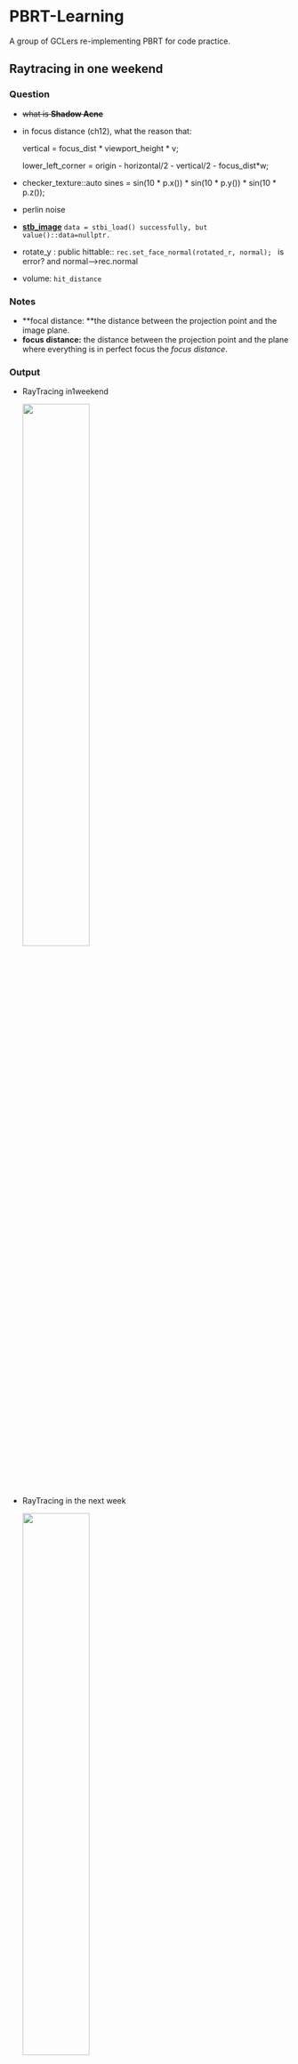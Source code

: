 # PBRT-Learning
A group of GCLers re-implementing PBRT for code practice.

## Raytracing in one weekend

### Question

- ~~what is **Shadow Acne**~~

- in focus distance (ch12),  what the reason that:

  vertical = focus_dist * viewport_height * v;

  lower_left_corner = origin - horizontal/2 - vertical/2 - focus_dist*w;
  
 - checker_texture::auto sines = sin(10 * p.x()) * sin(10 * p.y()) * sin(10 * p.z());

 - perlin noise

 - **[stb_image](https://github.com/nothings/stb)**  `data = stbi_load() successfully, but value()::data=nullptr.`

 - rotate_y : public hittable:: `rec.set_face_normal(rotated_r, normal); ` is error? and normal-->rec.normal

 - volume: `hit_distance`

### Notes

- **focal distance: **the distance between the projection point and the image plane.
- **focus distance:** the distance between the projection point and the plane where everything is in perfect focus the *focus distance*. 

### Output

- RayTracing in1weekend

  <img src=scene/raytracing_in1weekend/Final-Scene.png width="50%" height="50%">



- RayTracing in the next week

  <img src=scene/RayTracing_next_week/Final_Scene.png width="50%" height="50%">
  
  

- RayTracin TheRestOfYourLife

  <img src=scene/raytracing_the_rest/final_scene.png width="50%" height="50%">



---

## Physically Based Rendering

### Chapter 05

#### **Radiometry**

<img src=trivial/radiometric.png width="70%" height="70%">

1. Basic quantities

   - **Energy:** A photon at wavelength $\lambda$ carries energy
     $$
     Q=\frac{hc}{\lambda}
     $$

   - **Flux:** the limit of differential energy per differential time
     $$
     \Phi=\lim_{\Delta t\rightarrow0} \frac{\Delta Q}{\Delta t}=\frac{dQ}{dt}
     $$

   - **Irradiance and Radiant Exitance:** flux per area

     This quantity is either irradiance(E), **the area density of flux arriving at a surface**, 

     or radiant exitance(M), **the area density of flux leaving a surface.**

     Define: the limit of differential power per differential area at a point p:
     $$
     E(p)=\lim_{\Delta A \rightarrow 0} \frac{\Delta \Phi(p)}{\Delta A}=\frac{d\Phi(p)}{dA}
     $$

     $$
     \int_{A}E(p) d A
     $$

   - **Intensity:**  the limit of a differential cone of directions:
     $$
     I=\lim_{\Delta \omega \rightarrow 0} \frac{\Delta \Phi}{\Delta \omega}=\frac{d\Phi}{d\omega}
        \\
        \Phi=\int_{\Omega} I(\omega)d\omega
     $$
     
   
    Intensity describes the directional distribution of light, but it is only meaningful for point light sources.
   
   - **Radiance:** differential power per differential area **per differential solid angle.**
   
   - $$
     L(p,\omega)=\lim_{\Delta \omega \rightarrow 0} \frac{\Delta E_\omega(p)}{\Delta \omega}=\frac{dE_\omega(p)}{d\omega}
     $$
   
     $E_\omega$: irradiance at the surface that is **perpendicular to the direction** $\omega$
   
     Radiance is the flux density **per unit area, per unit solid angle.**
     $$
     L=\frac{d\Phi}{d\omega dA^{\bot}}
     $$
     <img src=trivial/Radiance.png width="60%" height="50%">

#### Render

$$
E(p,\pmb n)=\int_{\Omega} L_{i}(p,\omega)|cos\theta|d\omega
$$

- **Integrals over spherical coordinates**
  $$
  d\omega=sin\theta \ d\theta \ d\phi\\
  \\
  \begin{align}
  E(p,\pmb n)&=\int_{H^2(\pmb n)} L_{i}(p,\omega)|cos\theta|d\omega\\
  &=\int_0^{2 \pi} \int_0^{\pi/2} L_i(p,\theta,\phi) \ cos\theta\ sin\theta \ d\theta \ d\phi
  \end{align}
  $$
  
- **Integrals over area**
  $$
  d\omega=\frac{dA\ cos\theta}{r^2}\\
  \\
  E(p,\pmb n)=\int_A L\ cos\theta_i\frac{cos\theta_o \ dA }{r^2}
  $$
  <img src=trivial/integral_area.png width="60%" height="50%">

#### Surface reflection

- **BRDF**

  <img src=trivial/brdf.png width="60%" height="50%">

  - the differential irradiance at p is

  $$
  dE(p,\omega_i)=L_i(p,\omega_i)\ cos\theta_i \ d\omega_i
  $$

  - Because of the linearity assumption from geometric optics, the reflecteddifferential radiance is proportional to the irradiance

  $$
  dL_o(p,\omega_o) \propto dE(p,\omega_i)
  $$

  - The constant of proportionality defines the surface’s BRDF for the particular pair of directions $\omega_i$ and $\omega_o$:
    $$
    f_r(p,w_o,\omega_i)=\frac{dL_o(p,\omega_o)}{dE(p,\omega_i)}=\frac{dL_o(p,\omega_o)}{L_i(p,\omega_i)\ cos\theta_i \ d\omega_i}
    $$

- Equation
  $$
  dL_o(p,\omega_o)=f_r(p,w_o,\omega_i)L_i(p,\omega_i)\ |cos\theta_i| \ d\omega_i \\
  \\
  L_o(p,\omega_o)=\int_{\delta^2}f_r(p,w_o,\omega_i)L_i(p,\omega_i)\ |cos\theta_i| \ d\omega_i
  $$

- BSSDF

  <img src=trivial/bssdf_pic.png width="60%" height="50%">

<img src=trivial/bssrdf.png width="80%" height="50%">



### Chapter 02 Geometry and transformations

#### vectors

1. **basic methods:**

   +, -, *, dot, cross, length, normalize, permute, ...

2. Declarations:

   ```c++
   template<typename T> class Vector3{
       public:
       	T operator[](int i) const;
       	T &operator[](int i);
       	Vector3<T> operator+(const Vector3<T> &v) const {
   			return Vector3(x + v.x, y + v.y, z + v.z);
   		}
   		Vector3<T>& operator+=(const Vector3<T> &v) {
   			x += v.x; y += v.y; z += v.z;
   			return *this;
   		}
       ...
           
       public:
       	T x,y,z;
   };
   ```

   ```c++
   typedef Vector2<Float> Vector2f;
   typedef Vector2<int> Vector2i;
   typedef Vector3<Float> Vector3f;
   typedef Vector3<int> Vector3i;
   ```

   

#### points

1. **basic methods:**

   +, -(point), -(vector), distance, Lerp, Permute, operator Vector3<U>(), 



#### Normals

1. **basic methods:**

   Normal and vector are similar, but a normal cannot be **added to a point**,  and one cannot take the **cross product** of two normals

   Faceforward(Normal, Vector); 



#### Rays

1. Form:

$$
r(t)=o+t\pmb d
$$

2. Declarations:

   ```c++
   class Ray {
   	public:
       	Point3f operator()(Float t) const { return o + d * t ; }
       //methods
       
       public:
           Point3f o;
           Vector3f d;
       
       	mutable Float tMax;//it can be changed even if the Ray that contains it is const
       	Float time;
       	const Medium *medium;//each ray records the medium containing its origin. 
   	
   };
   ```



`what is the function of RayDifferential?`

#### Bounding boxes

1. axis-aligned

   - **representation:** the two point **pMin, pMax.**
   - **Methods:** Union, Intersect, bool Overlaps, bool Inside(point, bound), ...

2. Declarations:

   ```c++
   template <typename T> class Bounds3 {
       public:
       	Bounds3(const Point3<T> &p) : pMin(p), pMax(p) { }											Bounds3(const Point3<T> &p1, const Point3<T> &p2);										
       public:
      		Point3<T> pMin, pMax;
       
   };
   ```

   



#### Transformations

1. Homogeneous coordinates
   $$
   (x,y,z,\omega)=(\frac x\omega,\frac y\omega,\frac z\omega)
   $$
   Transformation matrix $M_{4*4}$

2. Basic operations

   - Translations
     $$
     T(\triangle x,\triangle y,\triangle z)=
     \left(
     \begin{array}{l}
     
     1 &0&0&\triangle x\\
     0&1&0&\triangle y\\
     0&0&1&\triangle z\\
     0&0&0&1\\
     \end{array}
     \right)
     $$

   - Scaling
     $$
     S( x,y,z)=\left(\begin{array}{l}
     x &0&0&0\\
     0&y&0&0\\
     0&0&z&0\\
     0&0&0&1\\
     \end{array}\right)
     $$

   - Axis Rotations
     $$
     \pmb R_x(\theta)=\left(\begin{array}{l}
     1 &0&0&0\\
     0&\cos \theta&-\sin \theta&0\\
     0&\sin \theta&\cos \theta&0\\
     0&0&0&1\\
     \end{array}\right)
     $$
     and $\pmb R_y, \pmb R_z$

   - Rotation around an arbitrary axis

     1. **map the given axis to the z-axis.**

     2. rotation in the new system.

     3. recover the origin coords.

        <img src=trivial/1.png width="60%" height="60%">

   - The look-at transformation
   
     The look-at construction  gives a transformation between camera space and world space 
     
     cameraToWorld: **map coordinate system to another.**
     
     <img src=trivial/9.png width="60%" height="60%">
   
3. Declarations:

   ```c++
   class Transform{
       public:
       	Transform Translate(const Vector3f &delta) {
               Matrix4x4 m(1, 0, 0, delta.x,
                           0, 1, 0, delta.y,
                           0, 0, 1, delta.z,
                           0, 0, 0, 1);
               Matrix4x4 minv(1, 0, 0, -delta.x,
                           0, 1, 0, -delta.y,
                           0, 0, 1, -delta.z,
                           0, 0, 0, 1);
               return Transform(m, minv);
           }	
       
   		Transform Scale(Float x, Float y, Float z);
           Transform Rotate(Float theta, const Vector3f &axis); 
       	Transform Rotate(Float theta, const Vector3f &axis);
       	Transform LookAt(const Point3f &pos, const Point3f &look,
                            const Vector3f &up) ;//camera to world
       
       private:
      		Matrix4x4 m, mInv;
       
   };
   ```

   



#### Applying transformations

1. Points and Vectors

    straightforward: $Mp, Mv$

2. Normals

   require special treatment:

   $map(n)=n^*=Sn, S=(M^{-1})^T$

3. Rays

    transforming the constituent **origin and direction**.

4. Bounding boxes

    transform all eight of its corner vertices and then compute a new bounding box.

5. Declarations:

    ```c++
    //Point3f p = ...;
    //Transform T = ...;
    //Point3f pNew = T(p);
    
    //points
    template <typename T> inline Point3<T>
    Transform::operator()(const Point3<T> &p) const {
        T x = p.x, y = p.y, z = p.z;
        T xp = m.m[0][0]*x + m.m[0][1]*y + m.m[0][2]*z + m.m[0][3];
        T yp = m.m[1][0]*x + m.m[1][1]*y + m.m[1][2]*z + m.m[1][3];
        T zp = m.m[2][0]*x + m.m[2][1]*y + m.m[2][2]*z + m.m[2][3];
        T wp = m.m[3][0]*x + m.m[3][1]*y + m.m[3][2]*z + m.m[3][3];
        if (wp == 1) return Point3<T>(xp, yp, zp);
        else return Point3<T>(xp, yp, zp) / wp;
    }
    
    //vectors
    template <typename T> inline Vector3<T>
    Transform::operator()(const Vector3<T> &v) const;
    
    //normals
    template <typename T> inline Normal3<T>
    Transform::operator()(const Normal3<T> &n) const {
        T x = n.x, y = n.y, z = n.z;
        return Normal3<T>(mInv.m[0][0]*x + mInv.m[1][0]*y + mInv.m[2][0]*z,
        mInv.m[0][1]*x + mInv.m[1][1]*y + mInv.m[2][1]*z,
        mInv.m[0][2]*x + mInv.m[1][2]*y + mInv.m[2][2]*z);
    }
    
    //rays
    inline Ray Transform::operator()(const Ray &r) const {
        Vector3f oError;
        Point3f o = (*this)(r.o, &oError);
        Vector3f d = (*this)(r.d);
        //<Offset ray origin to edge of error bounds and compute tMax>
        return Ray(o, d, tMax, r.time, r.medium);
    }
    
    //bounding boxes
    Bounds3f Transform::operator()(const Bounds3f &b) const;
    ```

    

    Common methods:

    ```c++
    Transform Transform::operator*(const Transform &t2) const {
        return Transform(Matrix4x4::Mul(m, t2.m),
        Matrix4x4::Mul(t2.mInv, mInv));
    }
    
    bool Transform::SwapsHandedness() const {
        Float det =
        m.m[0][0] * (m.m[1][1] * m.m[2][2] - m.m[1][2] * m.m[2][1]) -
        m.m[0][1] * (m.m[1][0] * m.m[2][2] - m.m[1][2] * m.m[2][0]) +
        m.m[0][2] * (m.m[1][0] * m.m[2][1] - m.m[1][1] * m.m[2][0]);
        return det < 0;
    }
    ```

    



#### Animating transformations

**interpolate transformations** defined by keyframe matrices based on *matrix decomposition*
$$
M=SRT
$$

- Interpolation of translation and scale: **linear interpolation** 
- Interpolation of  rotations: based on **quaternions.**

**matrix decomposition**

1. T: $T(0:2,3)=M(0:2,3)$
2. R : $M_{i+1}=\frac 12(M_i+(M_i^t)^{-1})$
3. S: $S=R^{-1}M$



#### Interactions

1. Interaction

   - ray intersection: 

     p, normal,scattering media,...

   - Declarations:

     ```c++
     struct Interaction {
     	public:
             Interaction(const Point3f &p, const Normal3f &n, const Vector3f &pError,
         const Vector3f &wo, Float time,
         const MediumInterface &mediumInterface)
         : p(p), time(time), pError(pError), wo(wo), n(n),
         mediumInterface(mediumInterface) { }
         
         public:
         Point3f p;
     	Float time;
         Vector3f pError;// managing floating-point error 
         Vector3f wo;// the negative ray direction
         Normal3f n;
         MediumInterface mediumInterface;
     };
     ```

     

2. surface interaction

   - Variables:
   
     uv, dpdu, dpdv, dndu, dndv, shading,...
   
   - Declarations:
   
     ```c++
     class SurfaceInteraction : public Interaction {
         public:
             SurfaceInteraction(const Point3f &p,
                 const Vector3f &pError, const Point2f &uv, const Vector3f &wo,
                 const Vector3f &dpdu, const Vector3f &dpdv,
                 const Normal3f &dndu, const Normal3f &dndv,
                 Float time, const Shape *shape)
             : Interaction(p, Normal3f(Normalize(Cross(dpdu, dpdv))), pError, wo,
                         time, nullptr),
                 uv(uv), dpdu(dpdu), dpdv(dpdv), dndu(dndu), dndv(dndv),
                 shape(shape) {
                     shading.n = n;
                     shading.dpdu = dpdu;
                     shading.dpdv = dpdv;
                     shading.dndu = dndu;
                     shading.dndv = dndv;
                     //Adjust normal based on orientation and handedness119
                     if (shape && (shape->reverseOrientation ^
                         shape->transformSwapsHandedness)) {
                             n * = - 1 ;
                             shading.n *= -1;
                         }
                 }
         
         	void SetShadingGeometry(const Vector3f &dpdus,
                             const Vector3f &dpdvs, const Normal3f &dndus,
                             const Normal3f &dndvs, bool orientationIsAuthoritative) {
                             //Compute shading.n for SurfaceInteraction
                 				shading.n = Normalize((Normal3f)Cross(dpdus, dpdvs));
                                 if (shape && (shape->reverseOrientation ^
                                             shape->transformSwapsHandedness))
                                         shading.n = -shading.n;
                                 if (orientationIsAuthoritative)
                                     n = Faceforward(n, shading.n);
                                 else
                                 shading.n = Faceforward(shading.n, n);
                             //Initialize shading partial derivative values
                 				shading.dpdu = dpdus;
                                 shading.dpdv = dpdvs;
                                 shading.dndu = dndus;
                                 shading.dndv = dndvs;
                             }
         
         public:
             Point2f uv;
             Vector3f dpdu, dpdv;
             Normal3f dndu, dndv;
             const Shape *shape = nullptr;
         	//shading
             struct {
                 Normal3f n;
                 Vector3f dpdu, dpdv;
                 Normal3f dndu, dndv;
             } shading;
     };
     
     ```
     
     ```c++
     //Transform Method Definitions + ≡
     SurfaceInteraction
     Transform::operator()(const SurfaceInteraction &si) const {
         SurfaceInteraction ret;
         //Transform p and pError in SurfaceInteraction
         //Transform remaining members of SurfaceInteraction
         return ret;
     }
     ```
     
     



---



### Chapter 03 Shapes

#### Basic interface

- ObjectBound()
- WorldBound()
- Intersect(const Ray &ray, Float *tHit,
  SurfaceInteraction *isect, bool testAlphaTexture = true)
- bool IntersectP(const Ray &ray, testAlphaTexture = true)
- Area()

Declarations:

```c++
class Shape{
    public:
    	Shape::Shape(const Transform *ObjectToWorld,
            const Transform *WorldToObject, bool reverseOrientation)
            : ObjectToWorld(ObjectToWorld), WorldToObject(WorldToObject),
            reverseOrientation(reverseOrientation),
            transformSwapsHandedness(ObjectToWorld->SwapsHandedness()) {}
    
    Bounds3f Shape::WorldBound() const {
        return (*ObjectToWorld)(ObjectBound());
    }
    //interface
    public:
    	virtual Bounds3f ObjectBound() const = 0;
        virtual bool Intersect(const Ray &ray, Float *tHit,
                    SurfaceInteraction *isect, bool testAlphaTexture = true) const = 0;
    	//a predicate function
    	virtual bool IntersectP(const Ray &ray,
        bool testAlphaTexture = true) const {
            Float tHit = ray.tMax;
            SurfaceInteraction isect;
            return Intersect(ray, &tHit, &isect, testAlphaTexture);
        }
        virtual Float Area() const = 0;
    public:
    	const Transform *ObjectToWorld, *WorldToObject;
        const bool reverseOrientation;
        const bool transformSwapsHandedness;
}
```

Bounds IntersectP:

```c++
template <typename T>
inline bool Bounds3<T>::IntersectP(const Ray &ray, Float *hitt0,
    Float *hitt1) const {
    Float t0 = 0, t1 = ray.tMax;
    for ( int i = 0 ; i < 3 ; ++i) {
    	Float invRayDir = 1 / ray.d[i];
        Float tNear = (pMin[i] - ray.o[i]) * invRayDir;
        Float tFar = (pMax[i] - ray.o[i]) * invRayDir;
        
        if (tNear > tFar) std::swap(tNear, tFar);
        //UpdatetFarto ensure robust ray–bounds intersection
        t0 = tNear > t0 ? tNear : t0;
        t1 = tFar < t1 ? tFar : t1;
        if (t0 > t1) return false;
    }
    if (hitt0) *hitt0 = t0;
    if (hitt1) *hitt1 = t1;
    return true;
}

//accelerate
template <typename T>
inline bool Bounds3<T>::IntersectP(const Ray &ray, const Vector3f &invDir,
const int dirIsNeg[3]) const {...}
```



#### Spheres

<img src=trivial/10.png width="40%" height="40%">

- basement

$$
\begin{array}{l}
x=r\sin\theta\cos\phi \\
y=r\sin\theta\sin\phi \\
z=r\cos\theta \\
\phi=u\phi_{max}\\
\theta=\theta_{min}+v(\theta_{max}-\theta_{min})
\end{array}
$$

$$
\begin{align}
&\frac{\partial p}{\partial u}=(-\phi_{max}y,\phi_{max}x,0)\\
&\frac{\partial p}{\partial v}=(\theta_{max}-\theta_{min})(z\cos\phi,z\sin\phi,-r\sin\theta)\\
\end{align}
$$

- Weingarten equations

  <img src=trivial/3.png width="60%" height="60%">

- Area

  $$
  A=\phi_{max}r(z_{max}-z_{min})
  $$
  



#### Cylinders

#### Disks

#### Other quadrics

1. Cones
2. Paraboloids
3. Hyperboloids



#### Triangle meshes

1. Triangle intersection

   Methods: Transform the ray such that **its origin is at (0 0 0)** and such that **its direction is along the +z axis.**

   `why not intersect directly?`

   - dpdu, dpdv

     <img src=trivial/4.png width="100%" height="100%">

   - pHit , u,v 

     using  the ***barycentric coordinates***

     <img src=trivial/5.png width="100%" height="100%">

2. Declarations:

   - TriangleMesh:

     ```c++
        struct TriangleMesh {
        	public:
                TriangleMesh(const Transform &ObjectToWorld,
                        int nTriangles, const int *vertexIndices, int nVertices,
                        const Point3f *P, const Vector3f *S, const Normal3f *N,
                        const Point2f *UV,
                        const std::shared_ptr<Texture<Float>> &alphaMask)
                        : nTriangles(nTriangles), nVertices(nVertices),
                        vertexIndices(vertexIndices, vertexIndices + 3 * nTriangles),
                        alphaMask(alphaMask) {
                            //Transform mesh vertices to world space
                            p.reset(new Point3f[nVertices]);
                            for ( int i = 0 ; i < nVertices; ++i)
                                p[i] = ObjectToWorld(P[i]);
                            //Copy UV,N, and S vertex data, if present
                        }
            
            		
            public:
            	const int nTriangles, nVertices;
                std::vector<int> vertexIndices;
                std::unique_ptr<Point3f[]> p;
                std::unique_ptr<Normal3f[]> n;
                std::unique_ptr<Vector3f[]> s;//tangents
                std::unique_ptr<Point2f[]> uv;
                std::shared_ptr<Texture<Float>> alphaMask;
        };
     ```
   
   - Triangle：
   
     ```c++
     class Triangle : public Shape {
         public:
         	Triangle(const Transform *ObjectToWorld, const Transform *WorldToObject,
                     bool reverseOrientation,
                     const std::shared_ptr<TriangleMesh> &mesh, int triNumber)
                     : Shape(ObjectToWorld, WorldToObject, reverseOrientation),
                     mesh(mesh) {
                     v = &mesh->vertexIndices[3 * triNumber];//the triNumber triagnle in mesh
                     }
         
         	//create triangle mesh
         	std::vector<std::shared_ptr<Shape>> CreateTriangleMesh(
                         const Transform *ObjectToWorld, const Transform *WorldToObject,
                         bool reverseOrientation, int nTriangles,
                         const int *vertexIndices, int nVertices, const Point3f *p,
                         const Vector3f *s, const Normal3f *n, const Point2f *uv,
                         const std::shared_ptr<Texture<Float>> &alphaMask) {
                      std::shared_ptr<TriangleMesh> mesh = std::make_shared<TriangleMesh>(
                         *ObjectToWorld, nTriangles, vertexIndices, nVertices, p, s, n, uv,
                         alphaMask);
                         std::vector<std::shared_ptr<Shape>> tris;
                         for ( int i = 0 ; i < nTriangles; ++i)
                             tris.push_back(std::make_shared<Triangle>(ObjectToWorld,
                             WorldToObject, reverseOrientation, mesh, i));
                         return tris;
                         }
         
         	Bounds3f ObjectBound() const {
                     const Point3f &p0 = mesh->p[v[0]];
                     const Point3f &p1 = mesh->p[v[1]];
                     const Point3f &p2 = mesh->p[v[2]];
                     return Union(Bounds3f((*WorldToObject)(p0), (*WorldToObject)(p1)),
                     (*WorldToObject)(p2));
                     }
         	Bounds3f WorldBound() const {
                 const Point3f &p0 = mesh->p[v[0]];
                 const Point3f &p1 = mesh->p[v[1]];
                 const Point3f &p2 = mesh->p[v[2]];
                 return Union(Bounds3f(p0, p1), p2);
                 }
         
         	bool Triangle::Intersect(const Ray &ray, Float *tHit,
                 SurfaceInteraction *isect, bool testAlphaTexture) const {
                		...
                 return true;
                 }
         private:
         	std::shared_ptr<TriangleMesh> mesh;
             const int *v;//triangle_indices:v[0],v[1],v[2]
     };
     ```
     
     
     
     

#### Curves

be used to represent thin shapes for modeling fine geometry like hair, fur, or fields of grass.

#### Subdivision surfaces

#### Managing rounding error





---

### Chapter 04 Primitives and intersection acceleration

#### Primitive interface

1. Declarations:

   ```c++
   class Primitive {
       public:
       	virtual Bounds3f WorldBound() const = 0;
       	//updating Ray::tMax with this value if an intersection is found.
       	virtual bool Intersect(const Ray &r, SurfaceInteraction *) const = 0;
           virtual bool IntersectP(const Ray &r) const = 0;
   		//If the primitive is not emissive, return nullptr
           virtual const AreaLight *GetAreaLight() const = 0;
       	//returns a pointer to the material instance assigned to the primitive.
           virtual const Material *GetMaterial() const = 0;
       	
       	virtual void ComputeScatteringFunctions(SurfaceInteraction *isect,
                       MemoryArena &arena, TransportMode mode,
                       bool allowMultipleLobes) const = 0;
   };
   ```

2. <SurfaceInteraction Public Data> + ≡

   ```c++
   const Primitive *primitive = nullptr;
   //passed to ComputeScatteringFunctions().
   BSDF *bsdf = nullptr;
   BSSRDF *bssrdf = nullptr;
   ```



#### Geometric primitives

The `GeometricPrimitive` class represents a single shape (e.g., a sphere) in the scene.

1. Declarations:

   ```c++
   class GeometricPrimitive : public Primitive {
       public:
       	bool Intersect(const Ray &r,
                   SurfaceInteraction *isect) const {
                   Float tHit;
                   if (!shape->Intersect(r, &tHit, isect))
                       return false;
                   r.tMax = tHit;
                   isect->primitive = this;
                   //Initialize SurfaceInteraction::mediumInterface after Shape intersection
                   return true;
                   }
       
           void GeometricPrimitive::ComputeScatteringFunctions(
                   SurfaceInteraction *isect, MemoryArena &arena, TransportMode mode,
                   bool allowMultipleLobes) const {
                   if (material)
                       material->ComputeScatteringFunctions(isect, arena, mode,
                       allowMultipleLobes);
                   }
       
       private:
           std::shared_ptr<Shape> shape;
           std::shared_ptr<Material> material;
           //this pointer is set to nullptr if the primitive does not emit light
           std::shared_ptr<AreaLight> areaLight;
           MediumInterface mediumInterface;
   };
   ```



#### TransformedPrimitive

Object instancing and Animated primitives.

`TransformedPrimitive` holds a single `Primitive` and also includes an `AnimatedTransform` that is injected in between the underlying primitive and its representation in the scene.

1. Declarations:

   ```c++
   class TransformedPrimitive : public Primitive {
       public:
           TransformedPrimitive(std::shared_ptr<Primitive> &primitive,
               const AnimatedTransform &PrimitiveToWorld)
               : primitive(primitive), PrimitiveToWorld(PrimitiveToWorld) { }
       
       	bool TransformedPrimitive::Intersect(const Ray &r,
                   SurfaceInteraction *isect) const {
                   Transform InterpolatedPrimToWorld;
                   PrimitiveToWorld.Interpolate(r.time, &InterpolatedPrimToWorld);
                   Ray ray = Inverse(InterpolatedPrimToWorld)(r);
                   if (!primitive->Intersect(ray, isect))
                       return false;
                   r.tMax = ray.tMax;
                   //Transform instance’s intersection data to world space
               	if (!InterpolatedPrimToWorld.IsIdentity())
                   *isect = InterpolatedPrimToWorld(*isect);
                   return true;
                   }
       	Bounds3f WorldBound() const {
               return PrimitiveToWorld.MotionBounds(primitive->WorldBound());
           }
       private:
       	std::shared_ptr<Primitive> primitive;
           const AnimatedTransform PrimitiveToWorld;
   };
   ```



#### Aggregates

The `Aggregate` class provides an interface for **grouping multiple Primitive** **objects** together. 

1. Declarations:

   ```c++
   class Aggregate : public Primitive {
       public:
       ...
   };
   ```

   

#### Bounding volume hierarchies

 approaches for ray intersection acceleration based on **primitive subdivision**.

1. Partitioned Algorithms

   - Simple Methods:
     - Split_Middle
     - Split_Equal_Counts
     
   - Other Algorithms
     - Surface area heuristic(SAH)
     
       > 1. rays will incur the cost in splitting the region:
       >
       > $$
       > c(A,B)=t_{trav}+P_A\sum_{i=1}^{N_A}t_{isect}(a_i)+P_B\sum_{i=1}^{N_B}t_{isect}(b_i)\\
       > P(A|C)=\frac{S_A}{S_C}
       > $$
       >
       > 2.  divide the range along the axis into a small number of buckets of equal extent, and then  find the partition with minimum cost.
       >
       >    <img src=trivial/6.png width="60%" height="60%">
       >
       > `why t_trac=1/8 and t_isect=1 `
     
     - Linear bounding volume hierarchies

2. Steps:

   - First, bounding information about each primitive is computed and stored in an array.

   - Next, the tree is built using the algorithm choice.

     > We select the axis associated with the **largest extent when projecting the bounding box**
     > **centroid** for the current set of primitives. 

   - Finally, this tree is converted to a more compact (and thus more efficient) **pointerless representation** for
     use during rendering.
     
     >  The final BVH is stored in a linear array in memory
     >
     > <img src=trivial/7.png width="60%" height="60%">

2. Declarations:

   ```c++
   enum class SplitMethod { SAH, HLBVH, Middle, EqualCounts };
   
   struct BVHPrimitiveInfo {
       BVHPrimitiveInfo(size_t primitiveNumber, const Bounds3f &bounds)
       	: primitiveNumber(primitiveNumber), bounds(bounds),
       	centroid(.5f * bounds.pMin + .5f * bounds.pMax) { }
       size_t primitiveNumber;
       Bounds3f bounds;
       Point3f centroid;
   };
   
   struct BVHBuildNode {
       //BVHBuildNode Public Methods
       void InitLeaf(int first, int n, const Bounds3f &b) {
           firstPrimOffset = first;
           nPrimitives = n;
           bounds = b;
           children[0] = children[1] = nullptr;
           }
       
       void InitInterior(int axis, BVHBuildNode *c0, BVHBuildNode *c1) {
           children[0] = c0;
           children[1] = c1;
           bounds = Union(c0->bounds, c1->bounds);
           splitAxis = axis;
           nPrimitives = 0;
           }
       
       Bounds3f bounds;
       BVHBuildNode *children[2];
       int splitAxis, firstPrimOffset, nPrimitives;
   };
   
   class BVHAccel{
       public:
       	BVHAccel(const std::vector<std::shared_ptr<Primitive>> &p,
           int maxPrimsInNode, SplitMethod splitMethod)
           : maxPrimsInNode(std::min(255, maxPrimsInNode)), primitives(p),
           splitMethod(splitMethod) {
           if (primitives.size() == 0)
               return;
           //Build BVH from primitives
               //first
           std::vector<BVHPrimitiveInfo> primitiveInfo(primitives.size());
           for (size_t i = 0 ; i < primitives.size(); ++i)
               primitiveInfo[i] = { i , primitives[i]->WorldBound() };
               
               //next
               MemoryArena arena(1024 * 1024);
               int totalNodes = 0;
               std::vector<std::shared_ptr<Primitive>> orderedPrims;
               BVHBuildNode *root;
               if (splitMethod == SplitMethod::HLBVH)
                   root = HLBVHBuild(arena, primitiveInfo, &totalNodes, orderedPrims);
               else
                   root = recursiveBuild(arena, primitiveInfo, 0, primitives.size(),
                   &totalNodes, orderedPrims);
               primitives.swap(orderedPrims);
           }
       
       	BVHBuildNode *BVHAccel::recursiveBuild(MemoryArena &arena,
               std::vector<BVHPrimitiveInfo> &primitiveInfo, int start,
               int end, int *totalNodes,
               std::vector<std::shared_ptr<Primitive>> &orderedPrims) {
                   BVHBuildNode *node = arena.Alloc<BVHBuildNode>();
                   (*totalNodes)++;
                   //Compute bounds of all primitives in BVH node
                   int nPrimitives = end - start;
                   if (nPrimitives == 1) {
                   	//Create leaf BVHBuildNode 
                       int firstPrimOffset = orderedPrims.size();
                       for (int i = start; i < end; ++i) {
                           int primNum = primitiveInfo[i].primitiveNumber;
                           orderedPrims.push_back(primitives[primNum]);
                       }
                       node->InitLeaf(firstPrimOffset, nPrimitives, bounds);
                       return node;
                   } else {
                       //Compute bound of primitive centroids, choose split dimension dim
                       Bounds3f centroidBounds;
                       for (int i = start; i < end; ++i)
                           centroidBounds = Union(centroidBounds, primitiveInfo[i].centroid);
                       int dim = centroidBounds.MaximumExtent();
                       //Partition primitives into two sets and build children
                       int mid = (start + end) / 2;
                       if (centroidBounds.pMax[dim] == centroidBounds.pMin[dim]) {
                           //Create leaf BVHBuildNode
                       } else {
                       //Partition primitives based on splitMethod
                           node->InitInterior(dim,
                               recursiveBuild(arena, primitiveInfo, start, mid,
                               totalNodes, orderedPrims),
                               recursiveBuild(arena, primitiveInfo, mid, end,
                               totalNodes, orderedPrims));
                       }
                   }
                   return node;
               }
       
       private:
       	const int maxPrimsInNode;
           const SplitMethod splitMethod;
           std::vector<std::shared_ptr<Primitive>> primitives;
   };
   
   ```
   



#### KD-Tree

ray intersection acceleration based on **spatial partition.**

 A kd-tree simply restricts the splitting plane to be perpendicular to one of the coordinate axes; 

<img src=trivial/8.png width="60%" height="60%">



### Reflcetion Model

https://www.zhihu.com/search?type=content&q=%E5%BE%AE%E8%A1%A8%E9%9D%A2%E6%A8%A1%E5%9E%8B

